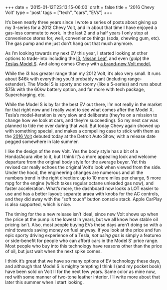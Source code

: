 +++
date = '2015-01-12T23:13:15-06:00'
draft = false
title = '2016 Chevy Volt'
type = 'post'
tags = ["tech", "cars", "EVs"]
+++

It’s been nearly three years since I wrote a series of posts about giving up my 3-series for a 2012 Chevy Volt, and in about that time I have enjoyed a gas-less commute to work. In the last 2 and a half years I only stop at convenience stores for, well, convenience things (soda, chewing gum, etc). The gas pump and me just don’t hang out that much anymore.<br />

As I’m looking towards my next EV this year, I started looking at other options to trade-into including the <a href="http://www.caranddriver.com/bmw/i3">i3</a>, <a href="http://www.nissanusa.com/LEAF%E2%80%8E">Nissan Leaf</a>, and even (<i>gulp</i>) the <a href="http://www.caranddriver.com/tesla/model-s">Teslas Model S</a>. And along comes Chevy with <a href="http://www.theverge.com/2015/1/12/7530817/2016-chevy-volt-rolls-out-at-the-north-american-international-auto-show">a brand-new Volt model.</a><br />

While the i3 has greater range than my 2012 Volt, it’s also very small. It runs about $46k with everything you’d probably want (including range-extender). The Model S is sporty and roomy (like a 5-series) and runs about $75k with the 60kw battery option, and far more with tech package, Supercharging, etc.<br />

While the Model S is by far the best EV out there, I’m not really in the market for that right now and I really want to see what comes after the Model X. Tesla’s model-iteration is very slow and deliberate (they’re on a mission to change how we look at cars, and they’re succeeding). So my next car was planned to tide me over during that wait. But today Chevy again showed up with something special, and makes a compelling case to stick with them as the <a href="http://www.caranddriver.com/news/2016-chevrolet-volt-plug-in-hybrid-official-photos-and-info">2016 Volt</a> debuted today at the Detroit Auto Show, with a release date pegged somewhere in late summer.<br />

I like the design of the new Volt. Yes the body style has a bit of a Honda/Acura vibe to it, but I think it’s a more appealing look and welcome departure from the original body style for the average buyer. Yet this revised car really echoes the original Volt’s look when viewed from the side. Under the hood, the engineering changes are numerous and all the numbers trend in the right direction: up to 10 more miles per charge, 5 more mpg for the engine (which takes regular octane unleaded gas now), and faster acceleration. What’s more, the dashboard now looks a LOT easier to use and has a better layout: separate araea with knobs for the AC controls, and they did away with the “soft touch” button console stack. Apple CarPlay is also supported, which is nice.<br />

The timing for the a new release isn’t ideal, since new Volt shows up when the price at the pump is the lowest in years, but we all know how stable oil pricing isn’t. Also, most people buying EVs these days aren’t doing so with a mind towards saving money on fuel anyway. If you look at the price and fun epic sporty driving experience of a Tesla, <i>not using gas</i> is simply a featureo or side-benefit for people who can afford cars in the Model S’ price range. Most people who buy into this technology have reasons other than the price of oil, but just wait when the next spike comes.<br />

I think it’s great that we have so many options of EV technology these days, and although that Model S is mighty tempting I think I (and my pocket book) have been sold on Volt II for the next few years. Same color as mine now, red with some manner of two-tone leather interior. I’ll write more about that later this summer when I start looking.